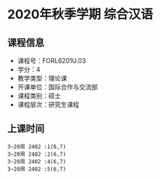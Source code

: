 # 2020年秋季学期 综合汉语 






## 课程信息

- 课程号：FORL6201U.03
- 学分：4
- 教学类型：理论课
- 开课单位：国际合作与交流部
- 课程类别：硕士
- 课程层次：研究生课程

## 上课时间

```
3~20周 2402 :1(6,7)
3~20周 2402 :2(6,7)
3~20周 2402 :4(6,7)
3~20周 2402 :5(6,7)
```

